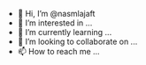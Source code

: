 - 👋 Hi, I’m @nasmlajaft
- 👀 I’m interested in ...
- 🌱 I’m currently learning ...
- 💞️ I’m looking to collaborate on ...
- 📫 How to reach me ...

<!---
nasmlajaft/nasmlajaft is a ✨ special ✨ repository because its `README.md` (this file) appears on your GitHub profile.
You can click the Preview link to take a look at your changes.
--->

